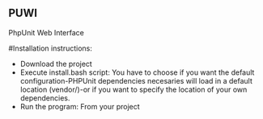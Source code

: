 PUWI
----
PhpUnit Web Interface

#Installation instructions:
- Download the project
- Execute install.bash script: You have to choose if you want the default configuration-PHPUnit dependencies necesaries will load in a default location (vendor/)-or if you want to specify the location of your own dependencies.
- Run the program: From your project 
